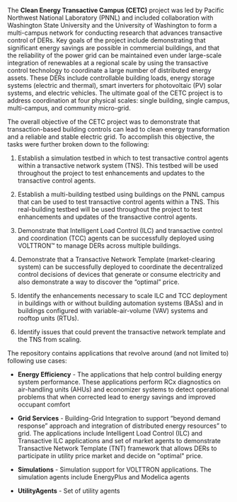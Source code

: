 The **Clean Energy Transactive Campus (CETC)** project was led by Pacific Northwest 
National Laboratory (PNNL) and included collaboration with Washington State 
University and the University of Washington to form a multi-campus network for 
conducting research that advances transactive control of DERs. Key goals of the 
project include demonstrating that significant energy savings are possible in 
commercial buildings, and that the reliability of the power grid can be maintained 
even under large-scale integration of renewables at a regional scale by using the 
transactive control technology to coordinate a large number of distributed energy 
assets. These DERs include controllable building loads, energy storage systems 
(electric and thermal), smart inverters for photovoltaic (PV) solar systems, and 
electric vehicles. The ultimate goal of the CETC project is to address coordination 
at four physical scales: single building, single campus, multi-campus, and community 
micro-grid.

The overall objective of the CETC project was to demonstrate that transaction-based 
building controls can lead to clean energy transformation and a reliable and stable 
electric grid. To accomplish this objective, the tasks were further broken down to 
the following:

1. Establish a simulation testbed in which to test transactive control agents within a transactive network system (TNS). This testbed will be used throughout the project to test enhancements and updates to the transactive control agents.

2. Establish a multi-building testbed using buildings on the PNNL campus that can be used to test transactive control agents within a TNS. This real-building testbed will be used throughout the project to test enhancements and updates of the transactive control agents.

3. Demonstrate that Intelligent Load Control (ILC) and transactive control and coordination (TCC) agents can be successfully deployed using VOLTTRON™ to manage DERs across multiple buildings.

4. Demonstrate that a Transactive Network Template (market-clearing system) can be successfully deployed to coordinate the decentralized control decisions of devices that generate or consume electricity and also demonstrate a way to discover the “optimal” price.

5. Identify the enhancements necessary to scale ILC and TCC deployment in buildings with or without building automation systems (BASs) and in buildings configured with variable-air-volume (VAV) systems and rooftop units (RTUs).

6. Identify issues that could prevent the transactive network template and the TNS from scaling.


The repository contains applications that revolve around (and not limited to) following use cases:

- **Energy Efficiency** - The applications that help control building energy system performance. These applications perform RCx diagnostics on 
air-handling units (AHUs) and economizer systems to detect operational problems that when corrected lead to energy 
savings and improved occupant comfort

- **Grid Services** - Building-Grid Integration to support “beyond demand response” approach and integration of distributed energy resources” to grid. 
The applications include Intelligent Load Control (ILC) and Transactive ILC applications and set of market agents to 
demonstrate Transactive Network Template (TNT) framework that allows DERs to participate in utility price market and decide on "optimal" price.

- **Simulations** - Simulation support for VOLTTRON applications. The simulation agents include EnergyPlus and Modelica agents

- **UtilityAgents** - Set of utility agents



